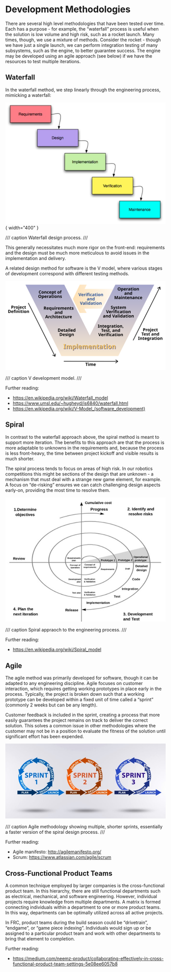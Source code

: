 # Development Methodologies

There are several high level methodologies that have been tested over time. Each has a purpose - for example, the “waterfall” process is useful when the solution is low volume and high risk, such as a rocket launch. Many times, though, we use a mixture of methods. Consider the rocket - though we have just a single launch, we can perform integration testing of many subsystems, such as the engine, to better guarantee success. The engine may be developed using an agile approach (see below) if we have the resources to test multiple iterations.

## Waterfall

In the waterfall method, we step linearly through the engineering process, mimicking a waterfall:

![Waterfall process](waterfall.jpg){ width="400" }

/// caption
Waterfall design process.
///

This generally necessitates much more rigor on the front-end: requirements and the design must be much more meticulous to avoid issues in the implementation and delivery.

A related design method for software is the V model, where various stages of development correspond with different testing methods.

![V Model](Systems_Engineering_Process_II.svg)

/// caption
V development model.
///

Further reading:

- <https://en.wikipedia.org/wiki/Waterfall_model>
- <https://www.umsl.edu/~hugheyd/is6840/waterfall.html>
- <https://en.wikipedia.org/wiki/V-Model_(software_development)>

## Spiral

In contrast to the waterfall approach above, the spiral method is meant to support more iteration. The benefits to this approach are that the process is more adaptable to unknowns in the requirements and, because the process is less front-heavy, the time between project kickoff and visible results is much shorter.

The spiral process tends to focus on areas of high risk. In our robotics competitions this might be sections of the design that are unknown - a mechanism that must deal with a strange new game element, for example. A focus on “de-risking” ensures we can catch challenging design aspects early-on, providing the most time to resolve them.

![Spiral](spiral.jpg)

/// caption
Spiral appraoch to the engineering process.
///

Further reading:

- <https://en.wikipedia.org/wiki/Spiral_model>

## Agile

The agile method was primarily developed for software, though it can be adapted to any engineering discipline. Agile focuses on customer interaction, which requires getting working prototypes in place early in the process. Typically, the project is broken down such that a working prototype can be developed within a fixed unit of time called a “sprint” (commonly 2 weeks but can be any length).

Customer feedback is included in the sprint, creating a process that more easily guarantees the project remains on track to deliver the correct solution. This solves a common issue in other methodologies where the customer may not be in a position to evaluate the fitness of the solution until significant effort has been expended.

![Agile](agile.jpg)

/// caption
Agile methodology showing multiple, shorter sprints, essentially a faster version of the spiral design process.
///

Further reading:

- Agile manifesto: <http://agilemanifesto.org/>
- Scrum: <https://www.atlassian.com/agile/scrum>

## Cross-Functional Product Teams

A common technique employed by larger companies is the cross-functional product team. In this hierarchy, there are still functional departments such as electrical, mechanical, and software engineering. However, individual projects require knowledge from multiple departments. A matrix is formed connecting individuals within a department to one or more product teams. In this way, departments can be optimally utilized across all active projects.

In FRC, product teams during the build season could be “drivetrain”, “endgame”, or “game piece indexing”. Individuals would sign up or be assigned to a particular product team and work with other departments to bring that element to completion.

Further reading:

- <https://medium.com/neemz-product/collaborating-effectively-in-cross-functional-product-team-settings-5e08ee6057b8>
